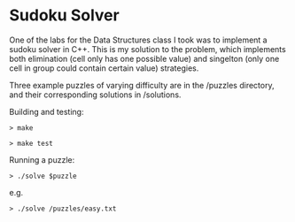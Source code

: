 Sudoku Solver
=============

One of the labs for the Data Structures class I took was to implement a sudoku solver in C++. This is my solution to the problem, which implements both elimination (cell only has one possible value) and singelton (only one cell in group could contain certain value) strategies.

Three example puzzles of varying difficulty are in the /puzzles directory, and their corresponding solutions in /solutions.

Building and testing:

``> make``

``> make test``

Running a puzzle:

``> ./solve $puzzle ``

e.g.

``> ./solve /puzzles/easy.txt``
